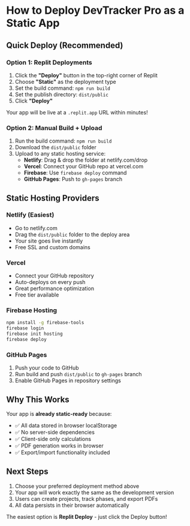 # How to Deploy DevTracker Pro as a Static App

## Quick Deploy (Recommended)

### Option 1: Replit Deployments
1. Click the **"Deploy"** button in the top-right corner of Replit
2. Choose **"Static"** as the deployment type
3. Set the build command: `npm run build`
4. Set the publish directory: `dist/public`
5. Click **"Deploy"**

Your app will be live at a `.replit.app` URL within minutes!

### Option 2: Manual Build + Upload
1. Run the build command: `npm run build`
2. Download the `dist/public` folder
3. Upload to any static hosting service:
   - **Netlify**: Drag & drop the folder at netlify.com/drop
   - **Vercel**: Connect your GitHub repo at vercel.com
   - **Firebase**: Use `firebase deploy` command
   - **GitHub Pages**: Push to `gh-pages` branch

## Static Hosting Providers

### Netlify (Easiest)
- Go to netlify.com
- Drag the `dist/public` folder to the deploy area
- Your site goes live instantly
- Free SSL and custom domains

### Vercel
- Connect your GitHub repository
- Auto-deploys on every push
- Great performance optimization
- Free tier available

### Firebase Hosting
```bash
npm install -g firebase-tools
firebase login
firebase init hosting
firebase deploy
```

### GitHub Pages
1. Push your code to GitHub
2. Run build and push `dist/public` to `gh-pages` branch
3. Enable GitHub Pages in repository settings

## Why This Works

Your app is **already static-ready** because:
- ✅ All data stored in browser localStorage
- ✅ No server-side dependencies
- ✅ Client-side only calculations
- ✅ PDF generation works in browser
- ✅ Export/import functionality included

## Next Steps

1. Choose your preferred deployment method above
2. Your app will work exactly the same as the development version
3. Users can create projects, track phases, and export PDFs
4. All data persists in their browser automatically

The easiest option is **Replit Deploy** - just click the Deploy button!